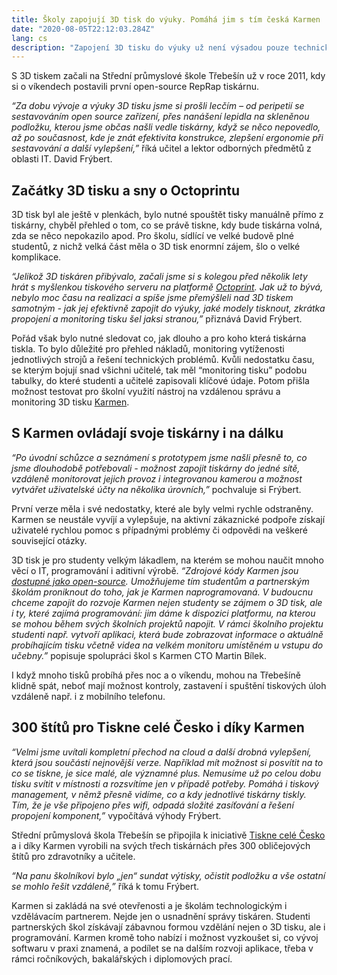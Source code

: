 ```yaml
---
title: Školy zapojují 3D tisk do výuky. Pomáhá jim s tím česká Karmen
date: "2020-08-05T22:12:03.284Z"
lang: cs
description: "Zapojení 3D tisku do výuky už není výsadou pouze technických vysokých škol. Alespoň jednu 3D tiskárnu dnes má také mnoho gymnázií, středních škol a učilišť. Dávají tak svým studentům náskok v době, kdy popularita a vyžití aditivní výroby nejen v průmyslu a designu stále roste. 3D tisk je součástí výuky buď jako specializovaný předmět, doplněk jiných předmětů, nebo ve formě zájmových kroužků. Příkladem je Střední průmyslová škola Třebešín. Díky spolupráci s Karmen zvládnou učitelé tiskárny snáze spravovat, studenti si zase užijí zajímavé přednášky a workshopy o 3D tisku, programování i zákulisí prostředí Karmen."
---
```


S 3D tiskem začali na Střední průmyslové škole Třebešín už v roce 2011, kdy si o víkendech postavili první open-source RepRap tiskárnu.

_“Za dobu vývoje a výuky 3D tisku jsme si prošli lecčím – od peripetií se sestavováním open source zařízení, přes nanášení lepidla na skleněnou podložku, kterou jsme občas našli vedle tiskárny, když se něco nepovedlo, až po současnost, kde je znát efektivita konstrukce, zlepšení ergonomie při sestavování a další vylepšení,”_ říká učitel a lektor odborných předmětů z oblasti IT. David Frýbert.

## Začátky 3D tisku a sny o Octoprintu

3D tisk byl ale ještě v plenkách, bylo nutné spouštět tisky manuálně přímo z tiskárny, chyběl přehled o tom, co se právě tiskne, kdy bude tiskárna volná, zda se něco nepokazilo apod. Pro školu, sídlící ve velké budově plné studentů, z nichž velká část měla o 3D tisk enormní zájem, šlo o velké komplikace.

_“Jelikož 3D tiskáren přibývalo, začali jsme si s kolegou před několik lety hrát s myšlenkou tiskového serveru na platformě [Octoprint](https://octoprint.org). Jak už to bývá, nebylo moc času na realizaci a spíše jsme přemýšleli nad 3D tiskem samotným - jak jej efektivně zapojit do výuky, jaké modely tisknout, zkrátka propojení a monitoring tisku šel jaksi stranou,”_ přiznává David Frýbert.

Pořád však bylo nutné sledovat co, jak dlouho a pro koho která tiskárna tiskla. To bylo důležité pro přehled nákladů, monitoring vytíženosti jednotlivých strojů a řešení technických problémů. Kvůli nedostatku času, se kterým bojují snad všichni učitelé, tak měl “monitoring tisku” podobu tabulky, do které studenti a učitelé zapisovali klíčové údaje. Potom přišla možnost testovat pro školní využití nástroj na vzdálenou správu a monitoring 3D tisku [Karmen](https://karmen.tech).

## S Karmen ovládají svoje tiskárny i na dálku

_“Po úvodní schůzce a seznámení s prototypem jsme našli přesně to, co jsme dlouhodobě potřebovali - možnost zapojit tiskárny do jedné sítě, vzdáleně monitorovat jejich provoz i integrovanou kamerou a možnost vytvářet uživatelské účty na několika úrovních,”_ pochvaluje si Frýbert.

První verze měla i své nedostatky, které ale byly velmi rychle odstraněny. Karmen se neustále vyvíjí a vylepšuje, na aktivní zákaznické podpoře získají uživatelé rychlou pomoc s případnými problémy či odpovědi na veškeré související otázky.

3D tisk je pro studenty velkým lákadlem, na kterém se mohou naučit mnoho věcí o IT, programování i aditivní výrobě. _“Zdrojové kódy Karmen jsou [dostupné jako open-source](https://github.com/fragaria/karmen). Umožňujeme tím studentům a partnerským školám proniknout do toho, jak je Karmen naprogramovaná. V budoucnu chceme zapojit do rozvoje Karmen nejen studenty se zájmem o 3D tisk, ale i ty, které zajímá programování: jim dáme k dispozici platformu, na kterou se mohou během svých školních projektů napojit. V rámci školního projektu studenti např. vytvoří aplikaci, která bude zobrazovat informace o aktuálně probíhajícím tisku včetně videa na velkém monitoru umístěném u vstupu do učebny.”_ popisuje spolupráci škol s Karmen CTO Martin Bílek.

I když mnoho tisků probíhá přes noc a o víkendu, mohou na Třebešíně klidně spát, neboť mají možnost kontroly, zastavení i spuštění tiskových úloh vzdáleně např. i z mobilního telefonu.

## 300 štítů pro Tiskne celé Česko i díky Karmen

_“Velmi jsme uvítali kompletní přechod na cloud a další drobná vylepšení, která jsou součástí nejnovější verze. Například mít možnost si posvítit na to co se tiskne, je sice malé, ale významné plus. Nemusíme už po celou dobu tisku svítit v místnosti a rozsvítíme jen v případě potřeby. Pomáhá i tiskový management, v němž přesně vidíme, co a kdy jednotlivé tiskárny tiskly. Tím, že je vše připojeno přes wifi, odpadá složité zasíťování a řešení propojení komponent,”_ vypočítává výhody Frýbert.

Střední průmyslová škola Třebešín se připojila k iniciativě [Tiskne celé Česko](https://tisknecelecesko.cz/) a i díky Karmen vyrobili na svých třech tiskárnách přes 300 obličejových štítů pro zdravotníky a učitele.

_“Na panu školníkovi bylo „jen“ sundat výtisky, očistit podložku a vše ostatní se mohlo řešit vzdáleně,”_ říká k tomu Frýbert.

Karmen si zakládá na své otevřenosti a je školám technologickým i vzdělávacím partnerem. Nejde jen o usnadnění správy tiskáren. Studenti partnerských škol získávají zábavnou formou vzdělání nejen o 3D tisku, ale i programování. Karmen kromě toho nabízí i možnost vyzkoušet si, co vývoj softwaru v praxi znamená, a podílet se na dalším rozvoji aplikace, třeba v rámci ročníkových, bakalářských i diplomových prací.
